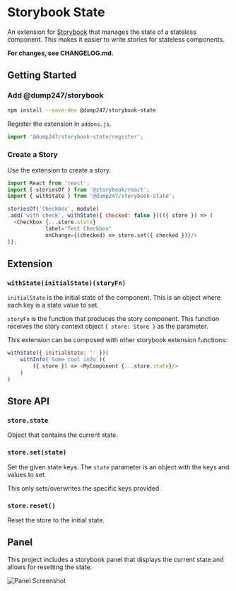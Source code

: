 # Storybook State

An extension for [Storybook](https://storybook.js.org/) that manages the state of a stateless
component. This makes it easier to write stories for stateless components.

**For changes, see CHANGELOG.md.**

## Getting Started

### Add @dump247/storybook

```sh
npm install --save-dev @dump247/storybook-state
```

Register the extension in `addons.js`.

```javascript
import '@dump247/storybook-state/register';
```

### Create a Story

Use the extension to create a story.

```javascript
import React from 'react';
import { storiesOf } from '@storybook/react';
import { withState } from '@dump247/storybook-state';

storiesOf('Checkbox', module)
.add('with check', withState({ checked: false })(({ store }) => (
  <Checkbox {...store.state}
            label="Test Checkbox"
            onChange={(checked) => store.set({ checked })}/>
));
```

## Extension

### `withState(initialState)(storyFn)`

`initialState` is the initial state of the component. This is an object where each key is a
state value to set.

`storyFn` is the function that produces the story component. This function receives the story context
object `{ store: Store }` as the parameter.

This extension can be composed with other storybook extension functions:

```javascript
withState({ initialState: '' })(
    withInfo(`Some cool info`)(
        ({ store }) => <MyComponent {...store.state}/>
    )
)
```


## Store API

### `store.state`

Object that contains the current state.

### `store.set(state)`

Set the given state keys. The `state` parameter is an object with the keys and values to set.

This only sets/overwrites the specific keys provided.

### `store.reset()`

Reset the store to the initial state.

## Panel

This project includes a storybook panel that displays the current state and allows
for resetting the state.

![Panel Screenshot](panel-screenshot.png?raw=true&v=2 "Panel")

